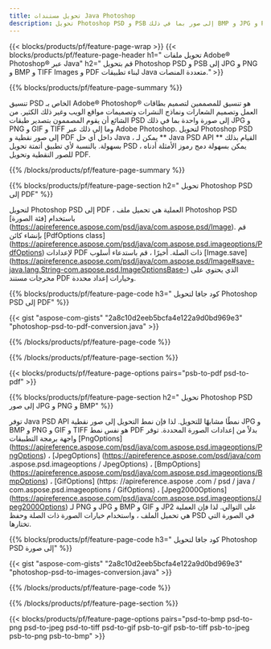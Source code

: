 ```yaml
---
title: تحويل مستندات Java Photoshop
description: تحويل Photoshop PSD و PSB إلى صور بما في ذلك BMP و JPG و PNG و TIFF و PDF عبر مكتبة Java.
---
```


{{< blocks/products/pf/feature-page-wrap >}}
{{< blocks/products/pf/feature-page-header h1=" تحويل ملفات Adobe® Photoshop® عبر Java" h2=" قم بتحويل Photoshop PSD و PSB إلى JPG و PNG و BMP و TIFF Images و PDF لبناء تطبيقات Java متعددة المنصات." >}}

{{% blocks/products/pf/feature-page-summary %}}

تنسيق PSD الخاص بـ Adobe® Photoshop® هو تنسيق للمصممين لتصميم بطاقات العمل وتصميم الشعارات ونماذج النشرات وتصميمات مواقع الويب وغير ذلك الكثير. من الشائع أن يقوم المصممون بتصدير طبقات PSD إلى صورة واحدة بما في ذلك JPG و PNG و GIF و TIFF وما إلى ذلك عبر Adobe Photoshop. لتحويل Photoshop PSD إلى صور نقطية و PDF داخل أي حل Java ، يمكن لـ ** Java PSD API ** القيام بذلك بسهولة. بالنسبة لأي تطبيق أتمتة تحويل PSD ، يمكن بسهولة دمج رموز الأمثلة أدناه للصور النقطية وتحويل PDF.

{{% /blocks/products/pf/feature-page-summary  %}}

{{% blocks/products/pf/feature-page-section  h2=" تحويل Photoshop PSD إلى PDF" %}}

لتحويل Photoshop PSD إلى PDF ، العملية هي تحميل ملف Photoshop PSD باستخدام [فئة الصورة] (https://apireference.aspose.com/psd/java/com.aspose.psd/Image). قم بإنشاء كائن [PdfOptions class] (https://apireference.aspose.com/psd/java/com.aspose.psd.imageoptions/PdfOptions) لإعدادات PDF ذات الصلة. أخيرًا ، قم باستدعاء أسلوب [Image.save] (https://apireference.aspose.com/psd/java/com.aspose.psd/Image#save-java.lang.String-com.aspose.psd.ImageOptionsBase-) الذي يحتوي على مخرجات مستند PDF وخيارات إعداد محددة.

{{% blocks/products/pf/feature-page-code h3=" كود جافا لتحويل Photoshop PSD إلى PDF" %}}

{{< gist "aspose-com-gists" "2a8c10d2eeb5bcfa4e122a9d0bd969e3" "photoshop-psd-to-pdf-conversion.java" >}}

{{% /blocks/products/pf/feature-page-code  %}}

{{% /blocks/products/pf/feature-page-section %}}

{{< blocks/products/pf/feature-page-options pairs="psb-to-pdf psd-to-pdf" >}}

{{% blocks/products/pf/feature-page-section  h2=" تحويل Photoshop PSD إلى صور JPG و PNG و BMP" %}}

توفر Java PSD API نمطًا مشابهًا للتحويل. لذا فإن نمط التحويل إلى صور نقطية JPG و BMP و PNG و GIF و TIFF هو نفس نمط PDF بدلاً من إعدادات الصورة المحددة. توفر واجهة برمجة التطبيقات [PngOptions] (https://apireference.aspose.com/psd/java/com.aspose.psd.imageoptions/PngOptions) ، [JpegOptions] (https://apireference.aspose.com/psd/java/com .aspose.psd.imageoptions / JpegOptions) ، [BmpOptions] (https://apireference.aspose.com/psd/java/com.aspose.psd.imageoptions/BmpOptions) ، [GifOptions] (https: //apireference.aspose .com / psd / java / com.aspose.psd.imageoptions / GifOptions) ، [Jpeg2000Options] (https://apireference.aspose.com/psd/java/com.aspose.psd.imageoptions/Jpeg2000Options) لـ PNG و JPG و BMP و GIF و JP2 على التوالي. لذا فإن العملية هي تحميل الملف ، واستخدام خيارات الصورة ذات الصلة وحفظ PSD في الصورة التي تختارها.

{{% blocks/products/pf/feature-page-code h3=" كود جافا لتحويل Photoshop PSD إلى صورة" %}}

{{< gist "aspose-com-gists" "2a8c10d2eeb5bcfa4e122a9d0bd969e3" "photoshop-psd-to-images-conversion.java" >}}

{{% /blocks/products/pf/feature-page-code  %}}

{{% /blocks/products/pf/feature-page-section %}}

{{< blocks/products/pf/feature-page-options pairs="psd-to-bmp psd-to-png psd-to-jpeg psd-to-tiff psd-to-gif psb-to-gif psb-to-tiff psb-to-jpeg psb-to-png psb-to-bmp" >}}
